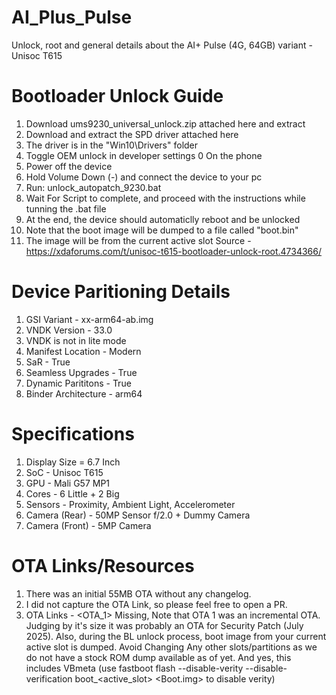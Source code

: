 # AI_Plus_Pulse
Unlock, root and general details about the AI+ Pulse (4G, 64GB) variant - Unisoc T615

# Bootloader Unlock Guide
1. Download ums9230_universal_unlock.zip attached here and extract
2. Download and extract the SPD driver attached here
3. The driver is in the "Win10\Drivers" folder
4. Toggle OEM unlock in developer settings 0 On the phone
5. Power off the device
6. Hold Volume Down (-) and connect the device to your pc
7. Run: unlock_autopatch_9230.bat
8. Wait For Script to complete, and proceed with the instructions while tunning the .bat file
9. At the end, the device should automaticlly reboot and be unlocked 
10. Note that the boot image will be dumped to a file called "boot.bin"
11. The image will be from the current active slot
Source - https://xdaforums.com/t/unisoc-t615-bootloader-unlock-root.4734366/

# Device Paritioning Details
1. GSI Variant - xx-arm64-ab.img
2. VNDK Version - 33.0
3. VNDK is not in lite mode
4. Manifest Location - Modern
5. SaR - True
6. Seamless Upgrades - True
7. Dynamic Parititons - True
8. Binder Architecture - arm64

# Specifications
1. Display Size = 6.7 Inch
2. SoC - Unisoc T615
3. GPU - Mali G57 MP1
4. Cores - 6 Little + 2 Big
5. Sensors - Proximity, Ambient Light, Accelerometer
6. Camera (Rear) - 50MP Sensor f/2.0 + Dummy Camera
7. Camera (Front) - 5MP Camera

# OTA Links/Resources
1. There was an initial 55MB OTA without any changelog.
2. I did not capture the OTA Link, so please feel free to open a PR.
3. OTA Links - <OTA_1> Missing,
  Note that OTA 1 was an incremental OTA. Judging by it's size it was probably an OTA for Security Patch (July 2025).
  Also, during the BL unlock process, boot image from your current active slot is dumped.
  Avoid Changing Any other slots/partitions as we do not have a stock ROM dump available as of yet. And yes, this includes VBmeta (use fastboot flash --disable-verity --disable-verification boot_<active_slot> <Boot.img> to disable verity)
